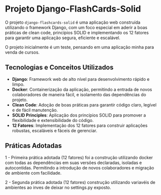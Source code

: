 # Projeto Django-FlashCards-Solid

O projeto `django-flashcards-solid` é uma aplicação web construída utilizando o framework Django, com um foco especial em aderir a boas práticas de clean code, princípios SOLID e implementando os 12 fatores para garantir uma aplicação segura, eficiente e escalável.

O projeto inicialmente é um teste, pensando em uma aplicação minha para venda de cursos.


## Tecnologias e Conceitos Utilizados

- **Django**: Framework web de alto nível para desenvolvimento rápido e limpo.
- **Docker**: Containerização da aplicação, permitindo a entrada de novos colaboradores de maneira fácil, e isolamento das dependências do projeto.
- **Clean Code**: Adoção de boas práticas para garantir código claro, legível e de fácil manutenção.
- **SOLID Principles**: Aplicação dos princípios SOLID para promover a flexibilidade e extensibilidade do código.
- **12 Fatores**: Implementação dos 12 fatores para construir aplicações robustas, escaláveis e fáceis de gerenciar.


## Práticas Adotadas

1 - Primeira prática adotada (12 fatores) foi a construção utilizando docker com todas as dependências em suas versões declaradas, isoladas e autocontidas. Permitindo a introdução de novos colaboradores e migração de ambiente com facilidade.

2 - Segunda prática adotada (12 fatores) construção utilizando variavéis de ambientes ao inves de deixar no settings.py exposto.
